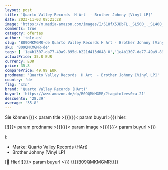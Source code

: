 ```yaml
---
layout: post
title: 'Quarto Valley Records  H Art  - Brother Johnny [Vinyl LP]'
date: 2023-11-03 08:21:28
image: 'https://m.media-amazon.com/images/I/518fX5JDbFL._SL500_._SL400_.jpg'
comments: true
category: ofertas
author: 'tole.es'
slug: 'B09QMKMGMR-de Quarto Valley Records H Art - Brother Johnny [Vinyl LP]'
sku: 'B09QMKMGMR-de'
tags: [ '1e4b1307-da77-49a9-895d-b221d413d048_0','1e4b1307-da77-49a9-895d-b221d413d048_7601','905a2af1-15b0-41e8-8d66-5164d18c431a_0','Arborist Merchandising Root','Artist Pages Filter Nodes','AutoRip','Blues','Custom Stores','Featured Categories','Formate','Main Albums','Moderner Blues','Musik Kategorien','Musik-CDs & Vinyl','Regions','Regular Stores','Rock','Self Service','Shops','Special Features Stores','USA & Großbritannien','Vinyl','quarto valley records (hart)','🇩🇪', ]
actualPrice: 35.8 EUR
currency: EUR
price: 35.8
comparePrice: 49.99 EUR
prodname: 'Quarto Valley Records  H Art  - Brother Johnny [Vinyl LP]'
country: 'de'
flag: '🇩🇪'
brand: 'Quarto Valley Records (HArt)'
buyurl: 'https://www.amazon.de/dp/B09QMKMGMR/?tag=tolees0ca-21'
descuento: '28.39'
average: '35.8'
---
```


Sie können [{{< param title >}}]({{< param buyurl >}}) hier:

[![{{< param prodname >}}]({{< param image >}})]({{< param buyurl >}})

ℹ️:

- Marke: Quarto Valley Records (HArt)
- Brother Johnny [Vinyl LP]

[🛒 Hier!!]({{< param buyurl >}})
{{<world>}}B09QMKMGMR{{</world>}}
